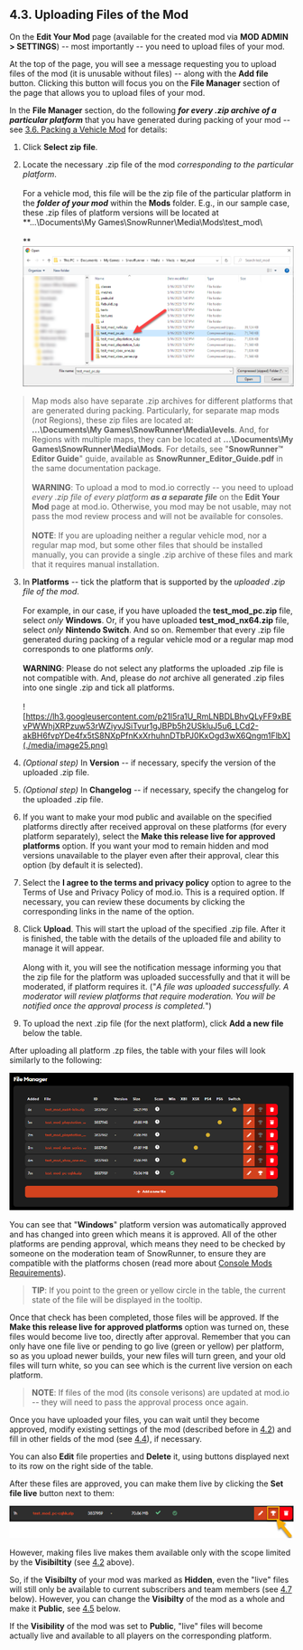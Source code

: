 ## 4.3. Uploading Files of the Mod

On the **Edit Your Mod** page (available for the created mod via **MOD ADMIN \> SETTINGS**) -- most importantly -- you need to upload files of your mod.

At the top of the page, you will see a message requesting you to upload files of the mod (it is unusable without files) -- along with the **Add file** button. Clicking this button will focus you on the **File Manager** section of the page that allows you to upload files of your mod.

In the **File Manager** section, do the following ***for every .zip archive of a particular platform*** that you have generated during packing of your mod -- see [3.6. Packing a Vehicle Mod](#packing-a-vehicle-mod) for details:

1.  Click **Select zip file**.

2.  Locate the necessary .zip file of the mod *corresponding to the particular platform*.\
    \
    For a vehicle mod, this file will be the zip file of the particular platform in the ***folder of your mod*** within the **Mods** folder. E.g., in our sample case, these .zip files of platform versions will be located at **...\\Documents\\My Games\\SnowRunner\\Media\\Mods\\test_mod\\\
    \
    **![](./media/image24.png)

> Map mods also have separate .zip archives for different platforms that are generated during packing. Particularly, for separate map mods (*not* Regions), these zip files are located at:\
> **...\\Documents\\My Games\\SnowRunner\\Media\\levels**. And, for Regions with multiple maps, they can be located at **...\\Documents\\My Games\\SnowRunner\\Media\\Mods**. For details, see \"**SnowRunner™ Editor Guide**\" guide, available as **SnowRunner_Editor_Guide.pdf** in the same documentation package.\
> \
> **WARNING**: To upload a mod to mod.io correctly -- you need to upload *every .zip file* *of every platform* ***as a separate file*** on the **Edit Your Mod** page at mod.io. Otherwise, you mod may be not usable, may not pass the mod review process and will not be available for consoles.\
> \
> **NOTE**: If you are uploading neither a regular vehicle mod, nor a regular map mod, but some other files that should be installed manually, you can provide a single .zip archive of these files and mark that it requires manual installation.

3.  In **Platforms** -- tick the platform that is supported by the *uploaded .zip file of the mod*.\
    \
    For example, in our case, if you have uploaded the **test_mod_pc.zip** file, select *only* **Windows**. Or, if you have uploaded **test_mod_nx64.zip** file, select *only* **Nintendo Switch**. And so on. Remember that every .zip file generated during packing of a regular vehicle mod or a regular map mod corresponds to one platforms *only*.\
    \
    **WARNING**: Please do not select any platforms the uploaded .zip file is not compatible with. And, please do *not* archive all generated .zip files into one single .zip and tick all platforms.\
    \
    ![https://lh3.googleusercontent.com/p21l5ra1U_RmLNBDLBhvQLyFF9xBEvPWWhjXRPzuw53rWZiyvJSiTvur1gJBPb5h2USkluJ5u6_LCd2-akBH6fvpYDe4fx5tS8NXpPfnKxXrhuhnDTbPJ0KxOgd3wX6Qngm1FlbX](./media/image25.png)

4.  *(Optional step)* In **Version** -- if necessary, specify the version of the uploaded .zip file.

5.  *(Optional step)* In **Changelog** -- if necessary, specify the changelog for the uploaded .zip file.

6.  If you want to make your mod public and available on the specified platforms directly after received approval on these platforms (for every platform separately), select the **Make this release live for approved platforms** option. If you want your mod to remain hidden and mod versions unavailable to the player even after their approval, clear this option (by default it is selected).

7.  Select the **I agree to the terms and privacy policy** option to agree to the Terms of Use and Privacy Policy of mod.io. This is a required option. If necessary, you can review these documents by clicking the corresponding links in the name of the option.

8.  Click **Upload**. This will start the upload of the specified .zip file. After it is finished, the table with the details of the uploaded file and ability to manage it will appear.\
    \
    Along with it, you will see the notification message informing you that the zip file for the platform was uploaded successfully and that it will be moderated, if platform requires it. ("*A file was uploaded successfully. A moderator will review platforms that require moderation. You will be notified once the approval process is completed.*")

9.  To upload the next .zip file (for the next platform), click **Add a new file** below the table.

After uploading all platform .zp files, the table with your files will look similarly to the following:

![](./media/image26.png)

You can see that "**Windows**" platform version was automatically approved and has changed into green which means it is approved. All of the other platforms are pending approval, which means they need to be checked by someone on the moderation team of SnowRunner, to ensure they are compatible with the platforms chosen (read more about [Console Mods Requirements](https://forums.focus-entmt.com/topic/57557/console-mods-requirements)).

> **TIP**: If you point to the green or yellow circle in the table, the current state of the file will be displayed in the tooltip.

Once that check has been completed, those files will be approved. If the **Make this release live for approved platforms** option was turned on, these files would become live too, directly after approval. Remember that you can only have one file live or pending to go live (green or yellow) per platform, so as you upload newer builds, your new files will turn green, and your old files will turn white, so you can see which is the current live version on each platform.

> **NOTE**: If files of the mod (its console verisons) are updated at mod.io -- they will need to pass the approval process once again.

Once you have uploaded your files, you can wait until they become approved, modify existing settings of the mod (described before in [4.2](#specifying-initial-info-of-the-mod)) and fill in other fields of the mod (see [4.4](#optional-steps-dependencies-and-media)), if necessary.

You can also **Edit** file properties and **Delete** it, using buttons displayed next to its row on the right side of the table.

After these files are approved, you can make them live by clicking the **Set file live** button next to them:

![](./media/image27.png)

However, making files live makes them available only with the scope limited by the **Visibiltity** (see [4.2](#specifying-initial-info-of-the-mod) above).

So, if the **Visibilty** of your mod was marked as **Hidden**, even the "live" files will still only be available to current subscribers and team members (see [4.7](#optional-steps-mod-team-and-preview-feature) below). However, you can change the **Visibilty** of the mod as a whole and make it **Public**, see [4.5](#making-your-mod-live-at-mod.io) below.

If the **Visibility** of the mod was set to **Public**, "live" files will become actually live and available to all players on the corresponding platform.

